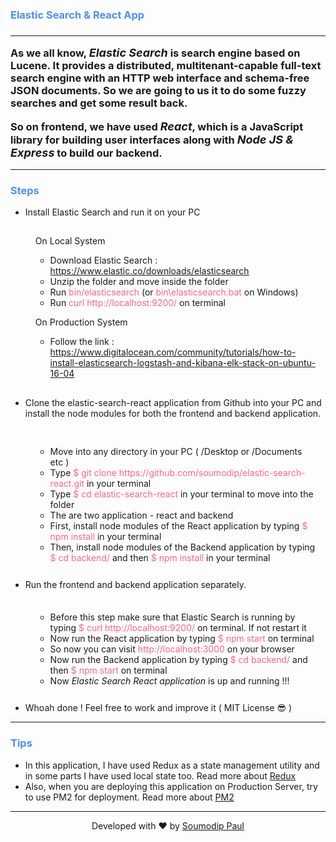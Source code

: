 <h3 style="color: #4C8EF7;">Elastic Search & React App<h3>
<hr/>
<p>As we all know, <i style="font-size:18px;">Elastic Search</i> is search engine based on Lucene. It provides a distributed, multitenant-capable full-text search engine with an HTTP web interface and schema-free JSON documents. So we are going to us it to do some fuzzy searches and get some result back.</p>
<p style="margin-top: 10px;">So on frontend, we have used <i style="font-size:18px;">React</i>, which is a  JavaScript library for building user interfaces along with <i style="font-size:18px;">Node JS & Express</i> to build our backend.</p>
<hr/>
<h3 style="color: #4C8EF7;">Steps</h3>
<ul>
    <li>
        <p>Install Elastic Search and run it on your PC</p>
        <div style="margin:5px 0px 10px 0px;padding:0px 15px 15px 15px; border: 1px dashed white;">
            <p>On Local System</p>
            <ul>
                <li>Download Elastic Search : <a href="https://www.elastic.co/downloads/elasticsearch">https://www.elastic.co/downloads/elasticsearch</a></li>
                <li>Unzip the folder and move inside the folder</li>
                <li>Run <span style="color: #FF6684;">bin/elasticsearch</span> (or <span style="color: #FF6684;">bin\elasticsearch.bat</span> on Windows)</li>
                <li>Run  <span style="color: #FF6684;">curl http://localhost:9200/</span> on terminal</li>
            </ul>
            <p>On Production System</p>
            <ul>
                <li>Follow the link : <a href="https://www.digitalocean.com/community/tutorials/how-to-install-elasticsearch-logstash-and-kibana-elk-stack-on-ubuntu-16-04">https://www.digitalocean.com/community/tutorials/how-to-install-elasticsearch-logstash-and-kibana-elk-stack-on-ubuntu-16-04</a></li>
            </ul>
        </div>
    </li>
    <li>
        <p>Clone the elastic-search-react application from Github into your PC and install the node modules for both the frontend and backend application.</p>
        <div style="margin:5px 0px 10px 0px;padding:15px; border: 1px dashed white;">
            <ul>
                <li>Move into any directory in your PC ( /Desktop or /Documents etc )</li>
                <li>Type <span style="color: #FF6684;">$ git clone https://github.com/soumodip/elastic-search-react.git</span> in your terminal</li>
                <li>Type <span style="color: #FF6684;">$ cd elastic-search-react</span> in your terminal to move into the folder</li>
                <li>The are two application - react and backend</li>
                <li>First, install node modules of the React application by typing <span style="color: #FF6684;">$ npm install</span> in your terminal</li>
                <li>Then, install node modules of the Backend application by typing <span style="color: #FF6684;">$ cd backend/</span> and then <span style="color: #FF6684;">$ npm install</span> in your terminal</li>
            </ul>
        </div>
    </li>
    <li>Run the frontend and backend application separately.</li>
        <div style="margin:5px 0px 10px 0px;padding:15px; border: 1px dashed white;">
            <ul>
                <li>Before this step make sure that Elastic Search is running by typing <span style="color: #FF6684;">$ curl http://localhost:9200/</span> on terminal. If not restart it</li>
                <li>Now run the React application by typing <span style="color: #FF6684;">$ npm start</span> on terminal</li>
                <li>So now you can visit <span style="color: #FF6684;">http://localhost:3000</span> on your browser</li>
                <li>Now run the Backend application by typing <span style="color: #FF6684;">$ cd backend/ </span> and then <span style="color: #FF6684;">$ npm start</span> on terminal</li>
                <li>Now <i>Elastic Search React application</i> is up and running !!!</li>
            </ul>
        </div>
    <li>Whoah done ! Feel free to work and improve it ( MIT License 😎 )</li>
</ul>
<hr/>
<h3 style="color: #4C8EF7;">Tips</h3>
<ul>
    <li>In this application, I have used Redux as a state management utility and in some parts I have used local state too. Read more about <a href="https://redux.js.org/">Redux</a></li>
    <li>Also, when you are deploying this application on Production Server, try to use PM2 for deployment. Read more about <a href="http://pm2.keymetrics.io/">PM2</a></li>
</ul>
<hr/>
<p style="width: 100%;text-align: center;">Developed with ❤️ by <a href="http://www.soumodippaul.com/">Soumodip Paul</a></p>
